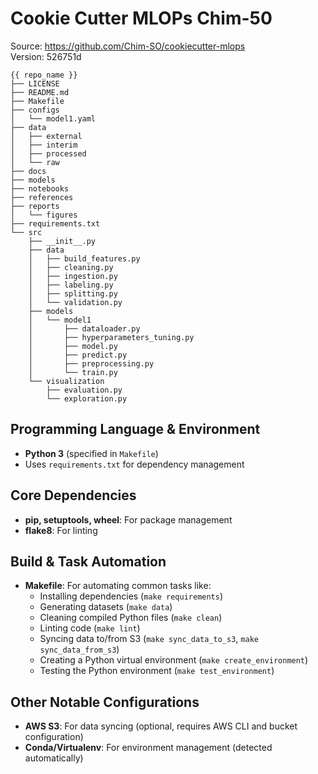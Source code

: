 # Cookie Cutter MLOPs Chim-50
Source: https://github.com/Chim-SO/cookiecutter-mlops    
Version: 526751d    
```
{{ repo_name }}
├── LICENSE
├── README.md
├── Makefile
├── configs
│   └── model1.yaml
├── data
│   ├── external
│   ├── interim
│   ├── processed
│   └── raw
├── docs
├── models
├── notebooks
├── references
├── reports
│   └── figures
├── requirements.txt
└── src
    ├── __init__.py
    ├── data
    │   ├── build_features.py
    │   ├── cleaning.py
    │   ├── ingestion.py
    │   ├── labeling.py
    │   ├── splitting.py
    │   └── validation.py
    ├── models
    │   └── model1
    │       ├── dataloader.py
    │       ├── hyperparameters_tuning.py
    │       ├── model.py
    │       ├── predict.py
    │       ├── preprocessing.py
    │       └── train.py
    └── visualization
        ├── evaluation.py
        └── exploration.py
```

## Programming Language & Environment
- **Python 3** (specified in `Makefile`)
- Uses `requirements.txt` for dependency management

## Core Dependencies
- **pip, setuptools, wheel**: For package management
- **flake8**: For linting

## Build & Task Automation
- **Makefile**: For automating common tasks like:
  - Installing dependencies (`make requirements`)
  - Generating datasets (`make data`)
  - Cleaning compiled Python files (`make clean`)
  - Linting code (`make lint`)
  - Syncing data to/from S3 (`make sync_data_to_s3`, `make sync_data_from_s3`)
  - Creating a Python virtual environment (`make create_environment`)
  - Testing the Python environment (`make test_environment`)

## Other Notable Configurations
- **AWS S3**: For data syncing (optional, requires AWS CLI and bucket configuration)
- **Conda/Virtualenv**: For environment management (detected automatically)
